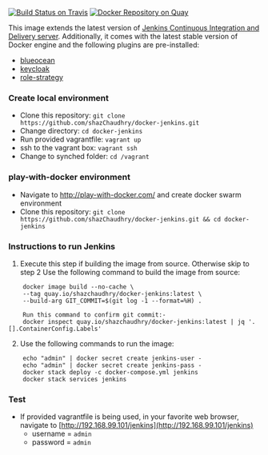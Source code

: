 [![Build Status on Travis](https://travis-ci.org/shazChaudhry/docker-jenkins.svg?branch=master "CI build on Travis")](https://travis-ci.org/shazChaudhry/docker-jenkins)
[![Docker Repository on Quay](https://quay.io/repository/shazchaudhry/docker-jenkins/status "Docker Repository on Quay")](https://quay.io/repository/shazchaudhry/docker-jenkins)

This image extends the latest version of [Jenkins Continuous Integration and Delivery server](https://hub.docker.com/r/jenkins/jenkins/). Additionally, it comes with the latest stable version of Docker engine and the following plugins are pre-installed:
- [blueocean](https://wiki.jenkins-ci.org/display/JENKINS/Blue+Ocean+Plugin "Blue Ocean")
- [keycloak](https://wiki.jenkins-ci.org/display/JENKINS/keycloak-plugin "Keycloak Authentication")
- [role-strategy](https://plugins.jenkins.io/role-strategy "Role-based Authorization Strategy")


### Create local environment
- Clone this repository: `git clone https://github.com/shazChaudhry/docker-jenkins.git`
- Change directory: `cd docker-jenkins`
- Run provided vagrantfile: `vagrant up`
- ssh to the vagrant box: `vagrant ssh`
- Change to synched folder: `cd /vagrant`

### play-with-docker environment
- Navigate to http://play-with-docker.com/ and create docker swarm environment
- Clone this repository: `git clone https://github.com/shazChaudhry/docker-jenkins.git && cd docker-jenkins`

### Instructions to run Jenkins
1) Execute this step if building the image from source. Otherwise skip to step 2
Use the following command to build the image from source:
```
    docker image build --no-cache \
    --tag quay.io/shazchaudhry/docker-jenkins:latest \
    --build-arg GIT_COMMIT=$(git log -1 --format=%H) .

    Run this command to confirm git commit:-
    docker inspect quay.io/shazchaudhry/docker-jenkins:latest | jq '.[].ContainerConfig.Labels'
```
2) Use the following commands to run the image:
```
    echo "admin" | docker secret create jenkins-user -
    echo "admin" | docker secret create jenkins-pass -
    docker stack deploy -c docker-compose.yml jenkins
    docker stack services jenkins
```

### Test
- If provided vagrantfile is being used, in your favorite web browser, navigate to [http://192.168.99.101/jenkins](http://192.168.99.101/jenkins)
  - username = `admin`
  - password = `admin`
  
